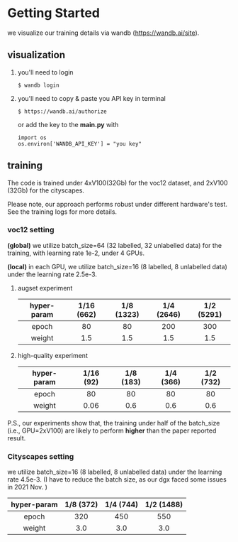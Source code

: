 # Getting Started
we visualize our training details via wandb (https://wandb.ai/site).
## visualization
1) you'll need to login
   ```shell 
   $ wandb login
   ```
2) you'll need to copy & paste you API key in terminal
   ```shell
   $ https://wandb.ai/authorize
   ```
   or add the key to the **main.py** with
   ```shell
   import os
   os.environ['WANDB_API_KEY'] = "you key"
   ```
## training
The code is trained under 4xV100(32Gb) for the voc12 dataset, 
and 2xV100 (32Gb) for the cityscapes. 

Please note, our approach performs robust under different hardware's test. See the training logs for more details.

### voc12 setting
**(global)** we utilize batch_size=64 (32 labelled, 32 unlabelled data) for the training, with learning rate 1e-2, under 4 GPUs.

**(local)** in each GPU, we utilize batch_size=16 (8 labelled, 8 unlabelled data) under the learning rate 2.5e-3.

1) augset experiment
   
   | hyper-param 	| 1/16 (662)| 1/8 (1323)| 1/4 (2646)| 1/2 (5291)|
   |:--------:	    |:-----:	|:-----:	|:-----:	|:-----:	|
   | epoch          | 80 	| 80 	| 200 	| 300 	|
   | weight      	| 1.5 	| 1.5 	| 1.5 	| 1.5 	|

2) high-quality experiment

   | hyper-param 	| 1/16 (92)| 1/8 (183)| 1/4 (366)| 1/2 (732)|
   |:--------:	    |:-----:	|:-----:	|:-----:	|:-----:	|
   | epoch          | 80 	| 80 	| 80 	| 80 	|
   | weight      	| 0.06 	| 0.6 	| 0.6 	| 0.6 	|

P.S., our experiments show that, the training under half of the batch_size (i.e., GPU=2xV100) are likely to perform 
**higher** than the paper reported result. 

### Cityscapes setting
we utilize batch_size=16 (8 labelled, 8 unlabelled data) under the learning rate 4.5e-3. 
(I have to reduce the batch size, as our dgx faced some issues in 2021 Nov. )

| hyper-param 	| 1/8 (372) | 1/4 (744) | 1/2 (1488)|
|:--------:	    |:-----:	|:-----:	|:-----:	|
| epoch         | 320 	| 450 	| 550 	|
| weight        | 3.0 	| 3.0	| 3.0 	|

